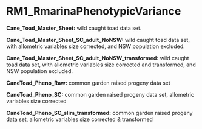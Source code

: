 # RM1_RmarinaPhenotypicVariance

**Cane_Toad_Master_Sheet:** wild caught toad data set.

**Cane_Toad_Master_Sheet_SC_adult_NoNSW:** wild caught toad data set, with allometric variables size corrected, and NSW population excluded.

**Cane_Toad_Master_Sheet_SC_adult_NoNSW_transformed:** wild caught toad data set, with allometric variables size corrected and transformed, and NSW population excluded.

<p>


**CaneToad_Pheno_Raw:** common garden raised progeny data set

**CaneToad_Pheno_SC:** common garden raised progeny data set, allometric variables size corrected

**CaneToad_Pheno_SC_slim_transformed:** common garden raised progeny data set, allometric variables size corrected & transformed
